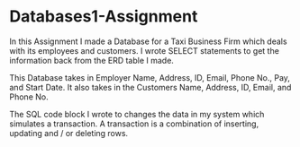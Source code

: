 # Databases1-Assignment

In this Assignment I made a Database for a Taxi Business Firm which deals with its employees and customers. I wrote SELECT statements to get the information back from the ERD table I made. 

This Database takes in Employer Name, Address, ID, Email, Phone No., Pay, and Start Date. It also takes in the Customers Name, Address, ID, Email, and Phone No.

The SQL code block I wrote to changes the data in my system which simulates a transaction. A transaction is a
combination of inserting, updating and / or deleting rows. 
